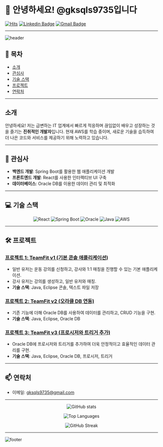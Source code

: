 # 🚀 안녕하세요! @gksqls9735입니다

[![Hits](https://hits.seeyoufarm.com/api/count/incr/badge.svg?url=https%3A%2F%2Fgithub.com%2Fgksqls9735&count_bg=%2379C83D&title_bg=%23555555&icon=github.svg&icon_color=%23E7E7E7&title=hits&edge_flat=false)](https://hits.seeyoufarm.com) 
[![Linkedin Badge](https://img.shields.io/badge/-LinkedIn-blue?style=flat-square&logo=Linkedin&logoColor=white&link=https://www.linkedin.com/in/yourprofile)](https://www.linkedin.com/in/yourprofile) 
[![Gmail Badge](https://img.shields.io/badge/-Gmail-red?style=flat-square&logo=Gmail&logoColor=white&link=mailto:your.email@gmail.com)](mailto:your.email@gmail.com)

---

![header](https://capsule-render.vercel.app/api?type=waving&color=gradient&height=230&section=header&text=Welcome%20to%20My%20GitHub!&fontSize=55&fontAlignY=35&desc=gksqls9735's%20Profile&descAlignY=51&descAlign=62)

## 📜 목차
- [소개](#소개)
- [관심사](#관심사)
- [기술 스택](#기술-스택)
- [프로젝트](#프로젝트)
- [연락처](#연락처)

---

## 소개
안녕하세요! 저는 급변하는 IT 업계에서 빠르게 적응하며 끊임없이 배우고 성장하는 것을 즐기는 **진취적인 개발자**입니다. 현재 AWS를 학습 중이며, 새로운 기술을 습득하여 더 나은 코드와 서비스를 제공하기 위해 노력하고 있습니다.

---

## 👀 관심사
- **백엔드 개발**: Spring Boot를 활용한 웹 애플리케이션 개발
- **프론트엔드 개발**: React를 사용한 인터랙티브 UI 구축
- **데이터베이스**: Oracle DB를 이용한 데이터 관리 및 최적화

---

## 💻 기술 스택
<p align="center">
  <img src="https://img.shields.io/badge/React-61DAFB?style=for-the-badge&logo=react&logoColor=black" alt="React">
  <img src="https://img.shields.io/badge/Spring_Boot-6DB33F?style=for-the-badge&logo=spring-boot&logoColor=white" alt="Spring Boot">
  <img src="https://img.shields.io/badge/Oracle-F80000?style=for-the-badge&logo=oracle&logoColor=white" alt="Oracle">
  <img src="https://img.shields.io/badge/Java-007396?style=for-the-badge&logo=java&logoColor=white" alt="Java">
  <img src="https://img.shields.io/badge/AWS-FF9900?style=for-the-badge&logo=amazon-aws&logoColor=white" alt="AWS">
</p>

---

## 🛠 프로젝트
### [프로젝트 1: TeamFit v1 (기본 콘솔 애플리케이션)](https://github.com/gksqls9735/TeamFit)
- 일반 유저는 운동 강의를 신청하고, 강사와 1:1 매칭을 진행할 수 있는 기본 애플리케이션.
- 강사 유저는 강의를 생성하고, 일반 유저와 매칭.
- **기술 스택**: Java, Eclipse 콘솔, 텍스트 파일 저장

### [프로젝트 2: TeamFit v2 (오라클 DB 연동)](https://github.com/gksqls9735/TeamFitdb)
- 기존 기능에 더해 Oracle DB를 사용하여 데이터를 관리하고, CRUD 기능을 구현.
- **기술 스택**: Java, Eclipse, Oracle DB

### [프로젝트 3: TeamFit v3 (프로시저와 트리거 추가)](https://github.com/gksqls9735/TeamFitProc)
- Oracle DB에 프로시저와 트리거를 추가하여 더욱 안정적이고 효율적인 데이터 관리를 구현.
- **기술 스택**: Java, Eclipse, Oracle DB, 프로시저, 트리거

---

## 📫 연락처
- 이메일: [gksqls9735@gmail.com](mailto:gksqls9735@gmail.com)

---

<p align="center">
  <img src="https://github-readme-stats.vercel.app/api?username=gksqls9735&show_icons=true&theme=radical" alt="GitHub stats">
</p>
<p align="center">
  <img src="https://github-readme-stats.vercel.app/api/top-langs/?username=gksqls9735&layout=compact&theme=radical" alt="Top Languages">
</p>

<p align="center">
  <img src="https://github-readme-streak-stats.herokuapp.com/?user=gksqls9735&theme=radical" alt="GitHub Streak">
</p>

---

![footer](https://capsule-render.vercel.app/api?type=waving&color=gradient&height=150&section=footer)

